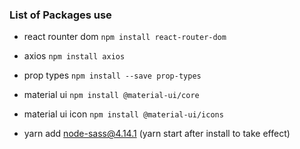 ### List of Packages use
  - react rounter dom `npm install react-router-dom`
  - axios `npm install axios`
  - prop types `npm install --save prop-types`
  - material ui `npm install @material-ui/core`
  - material ui icon `npm install @material-ui/icons`

  - yarn add node-sass@4.14.1 (yarn start after install to take effect)